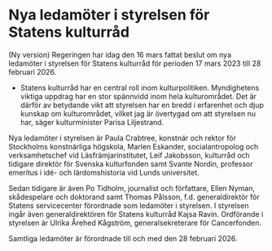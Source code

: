 # Nya ledamöter i styrelsen för Statens kulturråd

(Ny version) Regeringen har idag den 16 mars fattat beslut om nya ledamöter i styrelsen för Statens kulturråd för perioden 17 mars 2023 till 28 februari 2026.

- Statens kulturråd har en central roll inom kulturpolitiken. Myndighetens viktiga uppdrag har en stor spännvidd inom hela kulturområdet. Det är därför av betydande vikt att styrelsen har en bredd i erfarenhet och djup kunskap om kulturområdet, vilket jag är övertygad om att styrelsen nu har, säger kulturminister Parisa Liljestrand.

Nya ledamöter i styrelsen är Paula Crabtree, konstnär och rektor för Stockholms konstnärliga högskola, Marlen Eskander, socialantropolog och verksamhetschef vid Läsfrämjarinstitutet, Leif Jakobsson, kulturråd och tidigare direktör för Svenska kulturfonden samt Svante Nordin, professor emeritus i idé- och lärdomshistoria vid Lunds universitet.

Sedan tidigare är även Po Tidholm, journalist och författare, Ellen Nyman, skådespelare och doktorand samt Thomas Pålsson, f.d. generaldirektör för Statens servicecenter ​förordnade som ledamöter i styrelsen. I styrelsen ingår även generaldirektören för Statens kulturråd Kajsa Ravin. Ordförande i styrelsen är Ulrika Årehed Kågström, generalsekreterare för Cancerfonden.

Samtliga ledamöter är förordnade till och med den 28 februari 2026.
